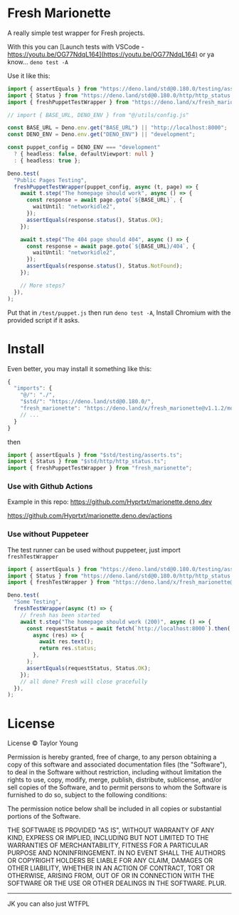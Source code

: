 # Fresh Marionette

A really simple test wrapper for Fresh projects.

With this you can
[Launch tests with VSCode - https://youtu.be/OG77NdqL164](https://youtu.be/OG77NdqL164)
or ya know... `deno test -A`

Use it like this:

```ts
import { assertEquals } from "https://deno.land/std@0.180.0/testing/asserts.ts";
import { Status } from "https://deno.land/std@0.180.0/http/http_status.ts";
import { freshPuppetTestWrapper } from "https://deno.land/x/fresh_marionette@v1.1.2/mod.js";

// import { BASE_URL, DENO_ENV } from "@/utils/config.js"

const BASE_URL = Deno.env.get("BASE_URL") || "http://localhost:8000";
const DENO_ENV = Deno.env.get("DENO_ENV") || "development";

const puppet_config = DENO_ENV === "development"
  ? { headless: false, defaultViewport: null }
  : { headless: true };

Deno.test(
  "Public Pages Testing",
  freshPuppetTestWrapper(puppet_config, async (t, page) => {
    await t.step("The homepage should work", async () => {
      const response = await page.goto(`${BASE_URL}`, {
        waitUntil: "networkidle2",
      });
      assertEquals(response.status(), Status.OK);
    });

    await t.step("The 404 page should 404", async () => {
      const response = await page.goto(`${BASE_URL}/404`, {
        waitUntil: "networkidle2",
      });
      assertEquals(response.status(), Status.NotFound);
    });

    // More steps?
  }),
);
```

Put that in `/test/puppet.js` then run `deno test -A`, Install Chromium with the
provided script if it asks.

# Install

Even better, you may install it something like this:

```ts
{
  "imports": {
    "@/": "./",
    "$std/": "https://deno.land/std@0.180.0/",
    "fresh_marionette": "https://deno.land/x/fresh_marionette@v1.1.2/mod.js",
    // ...
  }
}
```

then

```ts
import { assertEquals } from "$std/testing/asserts.ts";
import { Status } from "$std/http/http_status.ts";
import { freshPuppetTestWrapper } from "fresh_marionette";
```

### Use with Github Actions

Example in this repo: https://github.com/Hyprtxt/marionette.deno.dev

https://github.com/Hyprtxt/marionette.deno.dev/actions

### Use without Puppeteer

The test runner can be used without puppeteer, just import `freshTestWrapper`

```ts
import { assertEquals } from "https://deno.land/std@0.180.0/testing/asserts.ts";
import { Status } from "https://deno.land/std@0.180.0/http/http_status.ts";
import { freshTestWrapper } from "https://deno.land/x/fresh_marionette@v1.1.2/mod.js";

Deno.test(
  "Some Testing",
  freshTestWrapper(async (t) => {
    // fresh has been started
    await t.step("The homepage should work (200)", async () => {
      const requestStatus = await fetch(`http://localhost:8000`).then(
        async (res) => {
          await res.text();
          return res.status;
        },
      );
      assertEquals(requestStatus, Status.OK);
    });
    // all done? Fresh will close gracefully
  }),
);
```

# License

License © Taylor Young

Permission is hereby granted, free of charge, to any person obtaining a copy of
this software and associated documentation files (the "Software"), to deal in
the Software without restriction, including without limitation the rights to
use, copy, modify, merge, publish, distribute, sublicense, and/or sell copies of
the Software, and to permit persons to whom the Software is furnished to do so,
subject to the following conditions:

The permission notice below shall be included in all copies or substantial
portions of the Software.

THE SOFTWARE IS PROVIDED "AS IS", WITHOUT WARRANTY OF ANY KIND, EXPRESS OR
IMPLIED, INCLUDING BUT NOT LIMITED TO THE WARRANTIES OF MERCHANTABILITY, FITNESS
FOR A PARTICULAR PURPOSE AND NONINFRINGEMENT. IN NO EVENT SHALL THE AUTHORS OR
COPYRIGHT HOLDERS BE LIABLE FOR ANY CLAIM, DAMAGES OR OTHER LIABILITY, WHETHER
IN AN ACTION OF CONTRACT, TORT OR OTHERWISE, ARISING FROM, OUT OF OR IN
CONNECTION WITH THE SOFTWARE OR THE USE OR OTHER DEALINGS IN THE SOFTWARE. PLUR.

---

JK you can also just WTFPL

